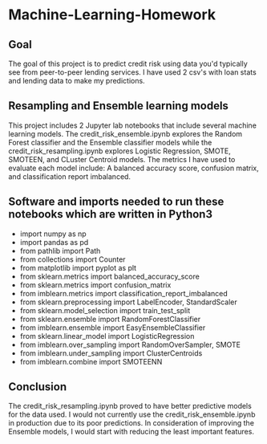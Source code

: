 # Machine-Learning-Homework

## Goal 

The goal of this project is to predict credit risk using data you'd typically see from peer-to-peer lending services. I have used 2 csv's with loan stats and lending data to make my predictions. 

## Resampling and Ensemble learning models

This project includes 2 Jupyter lab notebooks that include several machine learning models. The credit_risk_ensemble.ipynb explores the Random Forest classifier and the Ensemble classifier models while the credit_risk_resampling.ipynb explores Logistic Regression, SMOTE, SMOTEEN, and CLuster Centroid models. The metrics I have used to evaluate each model include: A balanced accuracy score, confusion matrix, and classification report imbalanced. 


## Software and imports needed to run these notebooks which are written in Python3

* import numpy as np
* import pandas as pd
* from pathlib import Path
* from collections import Counter
* from matplotlib import pyplot as plt
* from sklearn.metrics import balanced_accuracy_score
* from sklearn.metrics import confusion_matrix
* from imblearn.metrics import classification_report_imbalanced
* from sklearn.preprocessing import LabelEncoder, StandardScaler
* from sklearn.model_selection import train_test_split
* from sklearn.ensemble import RandomForestClassifier
* from imblearn.ensemble import EasyEnsembleClassifier
* from sklearn.linear_model import LogisticRegression
* from imblearn.over_sampling import RandomOverSampler, SMOTE
* from imblearn.under_sampling import ClusterCentroids
* from imblearn.combine import SMOTEENN


## Conclusion

The credit_risk_resampling.ipynb proved to have better predictive models for the data used. I would not currently use the credit_risk_ensemble.ipynb in production due to its poor predictions. In consideration of improving the Ensemble models, I would start with reducing the least important features.   